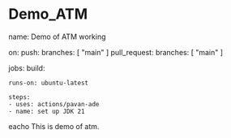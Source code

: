 # Demo_ATM
name: Demo of ATM working

on:
  push:
    branches: [ "main" ]
  pull_request:
    branches: [ "main" ]

jobs:
  build:

    runs-on: ubuntu-latest

    steps:
    - uses: actions/pavan-ade
    - name: set up JDK 21
  eacho This is demo of atm.
